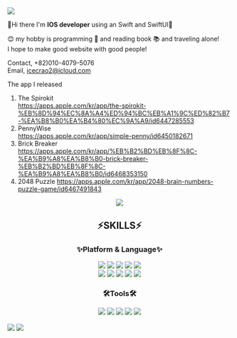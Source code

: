 <img src="https://capsule-render.vercel.app/api?type=waving&color=auto&height=200&section=header&text=Jaewoong%20Github!&fontSize=90" />	

👋Hi there I'm **IOS developer** using an Swift and SwiftUI🌱

😊 my hobby is programming 🤖 and reading book 📚 and traveling alone!
<br />
I hope to make good website with good people!

Contact, +82)010-4079-5076
<br />
Email, icecrao2@icloud.com

The app I released
1. The Spirokit <br />
https://apps.apple.com/kr/app/the-spirokit-%EB%8D%94%EC%8A%A4%ED%94%BC%EB%A1%9C%ED%82%B7-%EA%B8%B0%EA%B4%80%EC%9A%A9/id6447285553
2. PennyWise <br />
https://apps.apple.com/kr/app/simple-penny/id6450182671
3. Brick Breaker <br />
https://apps.apple.com/kr/app/%EB%B2%BD%EB%8F%8C-%EA%B9%A8%EA%B8%B0-brick-breaker-%EB%B2%BD%EB%8F%8C-%EA%B9%A8%EA%B8%B0/id6468353150
4. 2048 Puzzle
https://apps.apple.com/kr/app/2048-brain-numbers-puzzle-game/id6467491843


<div align=center>
   <h2👋PAGE👋</h2> 
  <a href="https://velog.io/@icecrao2" target="_blank">
    <img src="https://img.shields.io/badge/Blog-005571?style=flat-square&logo=Bloglovin&logoColor=white"/>
  </a>
   
  <h2>⚡SKILLS⚡</h2>
  <h3><strong>✨Platform & Language✨</strong></h3>

<img src="https://img.shields.io/badge/-Swift-black?style=flat-square&logo=Swift&logoColor=white" /> 
<img src="https://img.shields.io/badge/-SwiftUI-red?style=flat-square&logo=SwiftUI&logoColor=white" /> 
<img src="https://img.shields.io/badge/-IOS-blue?style=flat-square&logo=IOS&logoColor=white" /> 
<img src="https://img.shields.io/badge/-React-green?style=flat-square&logo=React&logoColor=white" /> 
<img src="https://img.shields.io/badge/-Javascript-yellow?style=flat-square&logo=Javascript&logoColor=white" />  
  <br />

<img src="https://img.shields.io/badge/MySQL-4479A1?style=flat&logo=MySQL&logoColor=white" />
<img src="https://img.shields.io/badge/MariaDB-003545?style=flat&logo=MariaDB&logoColor=white" />
<img src="https://img.shields.io/badge/-Vue-green?style=flat-square&logo=vue&logoColor=white" />
<img src="https://img.shields.io/badge/-Java-green?style=flat-square&logo=Java&logoColor=white" /> 
<img src="https://img.shields.io/badge/-C-green?style=flat-square&logo=C&logoColor=white" />
  
  <h3><strong>🛠Tools🛠</strong></h3>

<img src="https://img.shields.io/badge/XCode-181717?style=flat&logo=XCode&logoColor=white" />
<img src="https://img.shields.io/badge/Visual%20Studio%20Code-007ACC?style=flat&logo=VisualStudioCode&logoColor=white" />
<img src="https://img.shields.io/badge/-firebase-green?style=flat-square&logo=Google&logoColor=white" /> 
<img src="https://img.shields.io/badge/GitHub-181717?style=flat&logo=GitHub&logoColor=white" />
<img src="https://img.shields.io/badge/AWS-232F3E?style=flat&logo=AmazonAWS&logoColor=white" />

</div>

<br />
<div>
  <img src="https://github-readme-stats.vercel.app/api/top-langs/?username=icecrao2&layout=compact">
  <img src="https://github-readme-stats.vercel.app/api?username=icecrao2&show_icons=true">
</div?

<!--
**icecrao2/icecrao2** is a ✨ _special_ ✨ repository because its `README.md` (this file) appears on your GitHub profile.

Here are some ideas to get you started:

- 🔭 I’m currently working on ...
- 🌱 I’m currently learning ...
- 👯 I’m looking to collaborate on ...
- 🤔 I’m looking for help with ...
- 💬 Ask me about ...
- 📫 How to reach me: ...
- 😄 Pronouns: ...
- ⚡ Fun fact: ...
-->
